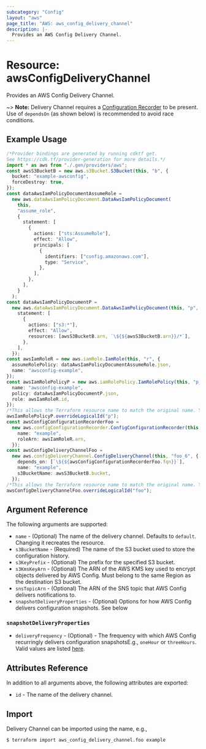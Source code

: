 ```yaml
---
subcategory: "Config"
layout: "aws"
page_title: "AWS: aws_config_delivery_channel"
description: |-
  Provides an AWS Config Delivery Channel.
---
```


# Resource: awsConfigDeliveryChannel

Provides an AWS Config Delivery Channel.

\~> **Note:** Delivery Channel requires a [Configuration Recorder](/docs/providers/aws/r/config_configuration_recorder.html) to be present. Use of `dependsOn` (as shown below) is recommended to avoid race conditions.

## Example Usage

```typescript
/*Provider bindings are generated by running cdktf get.
See https://cdk.tf/provider-generation for more details.*/
import * as aws from "./.gen/providers/aws";
const awsS3BucketB = new aws.s3Bucket.S3Bucket(this, "b", {
  bucket: "example-awsconfig",
  forceDestroy: true,
});
const dataAwsIamPolicyDocumentAssumeRole =
  new aws.dataAwsIamPolicyDocument.DataAwsIamPolicyDocument(
    this,
    "assume_role",
    {
      statement: [
        {
          actions: ["sts:AssumeRole"],
          effect: "Allow",
          principals: [
            {
              identifiers: ["config.amazonaws.com"],
              type: "Service",
            },
          ],
        },
      ],
    }
  );
const dataAwsIamPolicyDocumentP =
  new aws.dataAwsIamPolicyDocument.DataAwsIamPolicyDocument(this, "p", {
    statement: [
      {
        actions: ["s3:*"],
        effect: "Allow",
        resources: [awsS3BucketB.arn, `\${${awsS3BucketB.arn}}/*`],
      },
    ],
  });
const awsIamRoleR = new aws.iamRole.IamRole(this, "r", {
  assumeRolePolicy: dataAwsIamPolicyDocumentAssumeRole.json,
  name: "awsconfig-example",
});
const awsIamRolePolicyP = new aws.iamRolePolicy.IamRolePolicy(this, "p_4", {
  name: "awsconfig-example",
  policy: dataAwsIamPolicyDocumentP.json,
  role: awsIamRoleR.id,
});
/*This allows the Terraform resource name to match the original name. You can remove the call if you don't need them to match.*/
awsIamRolePolicyP.overrideLogicalId("p");
const awsConfigConfigurationRecorderFoo =
  new aws.configConfigurationRecorder.ConfigConfigurationRecorder(this, "foo", {
    name: "example",
    roleArn: awsIamRoleR.arn,
  });
const awsConfigDeliveryChannelFoo =
  new aws.configDeliveryChannel.ConfigDeliveryChannel(this, "foo_6", {
    depends_on: [`\${${awsConfigConfigurationRecorderFoo.fqn}}`],
    name: "example",
    s3BucketName: awsS3BucketB.bucket,
  });
/*This allows the Terraform resource name to match the original name. You can remove the call if you don't need them to match.*/
awsConfigDeliveryChannelFoo.overrideLogicalId("foo");

```

## Argument Reference

The following arguments are supported:

* `name` - (Optional) The name of the delivery channel. Defaults to `default`. Changing it recreates the resource.
* `s3BucketName` - (Required) The name of the S3 bucket used to store the configuration history.
* `s3KeyPrefix` - (Optional) The prefix for the specified S3 bucket.
* `s3KmsKeyArn` - (Optional) The ARN of the AWS KMS key used to encrypt objects delivered by AWS Config. Must belong to the same Region as the destination S3 bucket.
* `snsTopicArn` - (Optional) The ARN of the SNS topic that AWS Config delivers notifications to.
* `snapshotDeliveryProperties` - (Optional) Options for how AWS Config delivers configuration snapshots. See below

### `snapshotDeliveryProperties`

* `deliveryFrequency` - (Optional) - The frequency with which AWS Config recurringly delivers configuration snapshotsE.g., `oneHour` or `threeHours`. Valid values are listed [here](https://docs.aws.amazon.com/config/latest/APIReference/API_ConfigSnapshotDeliveryProperties.html#API_ConfigSnapshotDeliveryProperties_Contents).

## Attributes Reference

In addition to all arguments above, the following attributes are exported:

* `id` - The name of the delivery channel.

## Import

Delivery Channel can be imported using the name, e.g.,

```console
$ terraform import aws_config_delivery_channel.foo example
```
